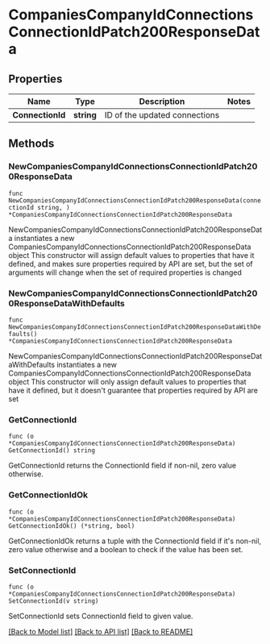 # CompaniesCompanyIdConnectionsConnectionIdPatch200ResponseData

## Properties

Name | Type | Description | Notes
------------ | ------------- | ------------- | -------------
**ConnectionId** | **string** | ID of the updated connections | 

## Methods

### NewCompaniesCompanyIdConnectionsConnectionIdPatch200ResponseData

`func NewCompaniesCompanyIdConnectionsConnectionIdPatch200ResponseData(connectionId string, ) *CompaniesCompanyIdConnectionsConnectionIdPatch200ResponseData`

NewCompaniesCompanyIdConnectionsConnectionIdPatch200ResponseData instantiates a new CompaniesCompanyIdConnectionsConnectionIdPatch200ResponseData object
This constructor will assign default values to properties that have it defined,
and makes sure properties required by API are set, but the set of arguments
will change when the set of required properties is changed

### NewCompaniesCompanyIdConnectionsConnectionIdPatch200ResponseDataWithDefaults

`func NewCompaniesCompanyIdConnectionsConnectionIdPatch200ResponseDataWithDefaults() *CompaniesCompanyIdConnectionsConnectionIdPatch200ResponseData`

NewCompaniesCompanyIdConnectionsConnectionIdPatch200ResponseDataWithDefaults instantiates a new CompaniesCompanyIdConnectionsConnectionIdPatch200ResponseData object
This constructor will only assign default values to properties that have it defined,
but it doesn't guarantee that properties required by API are set

### GetConnectionId

`func (o *CompaniesCompanyIdConnectionsConnectionIdPatch200ResponseData) GetConnectionId() string`

GetConnectionId returns the ConnectionId field if non-nil, zero value otherwise.

### GetConnectionIdOk

`func (o *CompaniesCompanyIdConnectionsConnectionIdPatch200ResponseData) GetConnectionIdOk() (*string, bool)`

GetConnectionIdOk returns a tuple with the ConnectionId field if it's non-nil, zero value otherwise
and a boolean to check if the value has been set.

### SetConnectionId

`func (o *CompaniesCompanyIdConnectionsConnectionIdPatch200ResponseData) SetConnectionId(v string)`

SetConnectionId sets ConnectionId field to given value.



[[Back to Model list]](../README.md#documentation-for-models) [[Back to API list]](../README.md#documentation-for-api-endpoints) [[Back to README]](../README.md)


